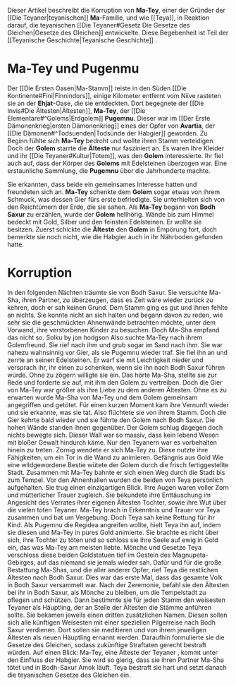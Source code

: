Dieser Artikel beschreibt die Korruption von **Ma-Tey**, einer der Gründer der [[Die Teyaner|teyanischen]] **Ma**-Familie, und wie [[Teya]], in Reaktion darauf, die teyanischen [[Die Teyaner#Gesetz Die Gesetze des Gleichen|Gesetze des Gleichen]] entwickelte. Diese Begebenheit ist Teil der [[Teyanische Geschichte|Teyanische Geschichte]] .
# Ma-Tey und Pugenmu
Der [[Die Ersten Oasen|Ma-Stamm]] reiste in den Süden [[Die Kontinente#Fini|Finnindors]], einige Kilometer entfernt vom Niive rasteten sie an der **Ehjat**-Oase, die sie entdeckten. Dort begegnete der [[Die Invis#Die Ältesten|Ältesten]], **Ma-Tey**, der [[Die Elementare#^Golems|Erdgolem]] **Pugemnu**.
Dieser war im [[Der Erste Dämonenkrieg|ersten Dämonenkrieg]] eines der Opfer von **Avartia**, der [[Die Dämonen#^Todsuenden|Todsünde der Habgier]] geworden. Zu Beginn fühlte sich **Ma-Tey** bedroht und wollte ihren Stamm verteidigen. Doch der **Golem** starrte die **Älteste** nur fasziniert an. Es waren Ihre Kleider und ihr [[Die Teyaner#Kultur|Totem]], was den **Golem** interessierte. Ihr fiel auch auf, dass der Körper des **Golems** mit Edelsteinen überzogen war. Eine erstaunliche Sammlung, die **Pugemnu** über die Jahrhunderte machte.

Sie erkannten, dass beide ein gemeinsames Interesse hatten und freundeten sich an. **Ma-Tey** schenkte dem **Golem** sogar etwas von ihrem Schmuck, was dessen Gier fürs erste befriedigte. Sie unterhielten sich von den Reichtümern der Erde, die sie sahen. Als **Ma-Tey** begann von **Bodh Saxur** zu erzählen, wurde der **Golem** hellhörig. Wände bis zum Himmel bedeckt mit Gold, Silber und den feinsten Edelsteinen. Er wollte sie besitzen. Zuerst schickte die **Älteste** den **Golem** in Empörung fort, doch bemerkte sie noch nicht, wie die Habgier auch in ihr Nährboden gefunden hatte.
# Korruption
In den folgenden Nächten träumte sie von Bodh Saxur. Sie versuchte Ma-Sha, ihren Partner, zu überzeugen, dass es Zeit wäre wieder zurück zu kehren, doch er sah keinen Grund. Dem Stamm ging es gut und ihnen fehlte an nichts. Sie konnte nicht an sich halten
und begann davon zu reden, wie sehr sie die geschmückten Ahnenwände betrachten möchte, unter dem Vorwand, ihre verstorbenen Kinder zu besuchen. Doch Ma-Sha empfand das nicht so.
Solku by jon hodgson
Also suchte Ma-Tey nach ihrem Golemfreund. Sie rief nach ihm und grub sogar im Sand nach ihm. Sie war nahezu wahnsinnig vor Gier, als sie Pugemnu wieder traf. Sie fiel ihn an und zerrte an seinen Edelsteinen. Er warf sie mit Leichtigkeit nieder und versprach
ihr, ihr einen zu schenken, wenn sie ihn nach Bodh Saxur führen würde. Ohne zu zögern willigte sie ein.
Das hörte Ma-Sha, stellte sie zur Rede und forderte sie auf, mit ihm den Golem zu vertreiben. Doch die Gier von Ma-Tey war größer als ihre Liebe zu dem anderen Ältesten. Ohne es zu erwarten wurde Ma-Sha von Ma-Tey und dem Golem gemeinsam angegriffen
und getötet. Für einen kurzen Moment kam ihre Vernunft wieder und sie erkannte, was sie tat. Also flüchtete sie von ihrem Stamm.
Doch die Gier kehrte bald wieder und sie führte den Golem nach Bodh Saxur. Die hohen Wände standen ihnen gegenüber. Der Golem schlug dagegen doch nichts bewegte sich. Dieser Wall war so massiv, dass kein lebend Wesen mit bloßer Gewalt hindurch käme.
Nur den Teyanern war es vorbehalten hinein zu treten. Zornig wendete er sich Ma-Tey zu. Diese nutzte ihre Fähigkeiten, um ein Tor in die Wand zu animieren.
Gefängnis aus Gold
Wie eine wildgewordene Bestie wütete der Golem durch die frisch fertiggestellte Stadt. Zusammen mit Ma-Tey bahnte er sich einen Weg durch die Stadt bis zum Tempel. Vor den Ahnenhallen wurden die beiden von Teya persönlich aufgehalten. Sie trug einen
einzigartigen Blick. Ihre Augen waren voller Zorn und mütterlicher Trauer zugleich. Sie bekundete ihre Enttäuschung im Angesicht des Verrates ihrer eigenen Ältesten Tochter, sowie ihre Wut über die vielen toten Teyaner. Ma-Tey brach in Erkenntnis und Trauer vor
Teya zusammen und bat um Vergebung. Doch Teya sah keine Rettung für ihr Kind. Als Pugemnu die Regidea angreifen wollte, hielt Teya ihn auf, indem sie diesen und Ma-Tey in pures Gold animierte. Sie brachte es nicht über sich, ihre Tochter zu töten und so
schloss sie ihre Seele auf ewig in Gold ein, das was Ma-Tey am meisten liebte.
Mönche und Gesetze
Teya verschloss diese beiden Goldstatuen tief im Gestein des Magnupeta-Gebirges, auf das niemand sie jemals wieder sah. Dafür und für die große Bestattung Ma-Shas, und die aller anderer Opfer, rief Teya die restlichen Ältesten nach Bodh Saxur. Dies war das
erste Mal, dass das gesamte Volk in Bodh Saxur versammelt war. Nach der Zeremonie, befahl sie den Ältesten bei ihr in Bodh Saxur, als Mönche zu bleiben, um die Tempelstadt zu pflegen und schützen. Dann bestimmte sie für jeden Stamm den weisesten Teyaner
als Häuptling, der an Stelle der Ältesten die Stämme anführen sollte. Sie bekamen jeweils einen dritten zusätzlichen Namen. Diesen sollen sich alle künftigen Weisesten mit einer speziellen Pilgerreise nach Bodh Saxur verdienen. Dort sollen sie meditieren und von
ihrem jeweiligen Ältesten als neuen Häuptling ernannt werden. Daraufhin formulierte sie die Gesetze des Gleichen, sodass zukünftige Straftaten gerecht bestraft würden.
Auf einen Blick:
Ma-Tey, eine Älteste der Teyaner , kommt unter den Einfluss der Habgier. Sie wird so gierig, dass sie ihren Partner Ma-Sha tötet und in Bodh-Saxur Amok läuft. Teya bestraft sie hart und setzt danach die teyanischen Gesetze des Gleichen ein.